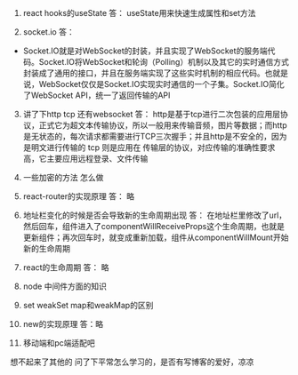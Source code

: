 
1. react hooks的useState
  答： useState用来快速生成属性和set方法

2. socket.io
  答： 
  - Socket.IO就是对WebSocket的封装，并且实现了WebSocket的服务端代码。Socket.IO将WebSocket和轮询（Polling）机制以及其它的实时通信方式封装成了通用的接口，并且在服务端实现了这些实时机制的相应代码。也就是说，WebSocket仅仅是Socket.IO实现实时通信的一个子集。Socket.IO简化了WebSocket API，统一了返回传输的API

3. 讲了下http tcp 还有websocket
  答： http是基于tcp进行二次包装的应用层协议，正式它为超文本传输协议，所以一般用来传输音频，图片等数据；而http是无状态的，每次请求都需要进行TCP三次握手；并且http是不安全的，因为是明文进行传输的
      tcp 则是应用在 传输层的协议，对应传输的准确性要求高，它主要应用远程登录、文件传输

4. 一些加密的方法 怎么做

5. react-router的实现原理
  答： 略
  
6. 地址栏变化的时候是否会导致新的生命周期出现
  答： 在地址栏里修改了url，然后回车，组件进入了componentWillReceiveProps这个生命周期，也就是更新组件；再次回车时，就变成重新加载，组件从componentWillMount开始新的生命周期

7. react的生命周期
  答： 略

8. node 中间件方面的知识

9. set weakSet map和weakMap的区别

10. new的实现原理
  答：略
  
11. 移动端和pc端适配吧


想不起来了其他的
问了下平常怎么学习的，是否有写博客的爱好，凉凉